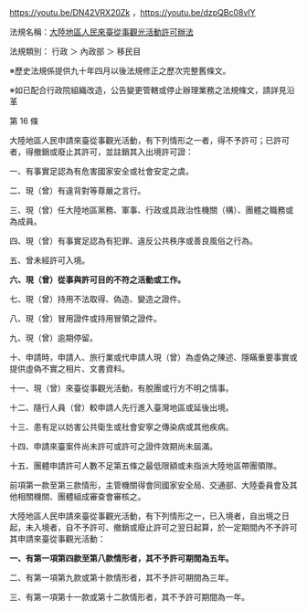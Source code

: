 https://youtu.be/DN42VRX20Zk ，https://youtu.be/dzpQBc08vIY

法規名稱：[大陸地區人民來臺從事觀光活動許可辦法](https://law.moj.gov.tw/LawClass/LawSingle.aspx?pcode=D0080141&flno=16#:~:text=大陸地區人民申請來,之職務或為成員%E3%80%82)

法規類別：	行政 ＞ 內政部 ＞ 移民目

※歷史法規係提供九十年四月以後法規修正之歷次完整舊條文。

※如已配合行政院組織改造，公告變更管轄或停止辦理業務之法規條文，請詳見沿革

第 16 條

大陸地區人民申請來臺從事觀光活動，有下列情形之一者，得不予許可；已許可者，得撤銷或廢止其許可，並註銷其入出境許可證：

一、有事實足認為有危害國家安全或社會安定之虞。

二、現（曾）有違背對等尊嚴之言行。

三、現（曾）任大陸地區黨務、軍事、行政或具政治性機關（構）、團體之職務或為成員。

四、現（曾）有事實足認為有犯罪、違反公共秩序或善良風俗之行為。

五、曾未經許可入境。

**六、現（曾）從事與許可目的不符之活動或工作。**

七、現（曾）持用不法取得、偽造、變造之證件。

八、現（曾）冒用證件或持用冒領之證件。

九、現（曾）逾期停留。

十、申請時，申請人、旅行業或代申請人現（曾）為虛偽之陳述、隱瞞重要事實或提供虛偽不實之相片、文書資料。

十一、現（曾）來臺從事觀光活動，有脫團或行方不明之情事。

十二、隨行人員（曾）較申請人先行進入臺灣地區或延後出境。

十三、患有足以妨害公共衛生或社會安寧之傳染病或其他疾病。

十四、申請來臺案件尚未許可或許可之證件效期尚未屆滿。

十五、團體申請許可人數不足第五條之最低限額或未指派大陸地區帶團領隊。

前項第一款至第三款情形，主管機關得會同國家安全局、交通部、大陸委員會及其他相關機關、團體組成審查會審核之。

大陸地區人民申請來臺從事觀光活動，有下列情形之一，已入境者，自出境之日起，未入境者，自不予許可、撤銷或廢止許可之翌日起算，於一定期間內不予許可其申請來臺從事觀光活動：

**一、有第一項第四款至第八款情形者，其不予許可期間為五年。**

二、有第一項第九款或第十款情形者，其不予許可期間為三年。

三、有第一項第十一款或第十二款情形者，其不予許可期間為一年。